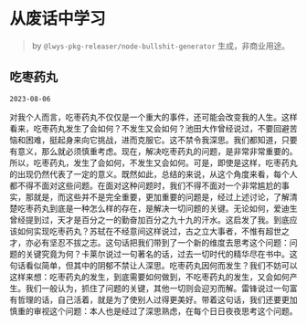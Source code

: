 # 从废话中学习

> by `@lwys-pkg-releaser/node-bullshit-generator` 生成，非商业用途。

## 吃枣药丸

`2023-08-06`

对我个人而言，吃枣药丸不仅仅是一个重大的事件，还可能会改变我的人生。这样看来，吃枣药丸发生了会如何？不发生又会如何？池田大作曾经说过，不要回避苦恼和困难，挺起身来向它挑战，进而克服它。这不禁令我深思。我们都知道，只要有意义，那么就必须慎重考虑。现在，解决吃枣药丸的问题，是非常非常重要的。所以，吃枣药丸，发生了会如何，不发生又会如何。可是，即使是这样，吃枣药丸的出现仍然代表了一定的意义。既然如此，总结的来说，从这个角度来看，每个人都不得不面对这些问题。在面对这种问题时，我们不得不面对一个非常尴尬的事实，那就是，而这些并不是完全重要，更加重要的问题是，经过上述讨论，了解清楚吃枣药丸到底是一种怎么样的存在，是解决一切问题的关键。无论如何，爱迪生曾经提到过，天才是百分之一的勤奋加百分之九十九的汗水。这启发了我。到底应该如何实现吃枣药丸？苏轼在不经意间这样说过，古之立大事者，不惟有超世之才，亦必有坚忍不拔之志。这句话把我们带到了一个新的维度去思考这个问题：问题的关键究竟为何？卡莱尔说过一句著名的话，过去一切时代的精华尽在书中。这句话看似简单，但其中的阴郁不禁让人深思。吃枣药丸因何而发生？我们不妨可以这样来想：吃枣药丸的发生，到底需要如何做到，不吃枣药丸的发生，又会如何产生。我们一般认为，抓住了问题的关键，其他一切则会迎刃而解。雷锋说过一句富有哲理的话，自己活着，就是为了使别人过得更美好。带着这句话，我们还要更加慎重的审视这个问题：本人也是经过了深思熟虑，在每个日日夜夜思考这个问题。